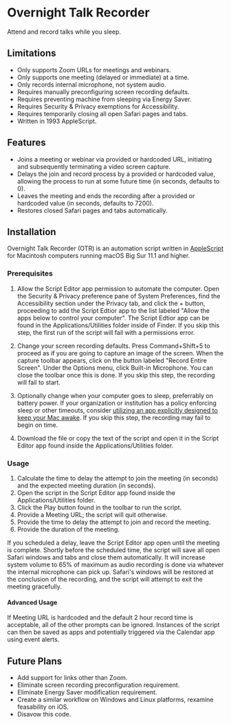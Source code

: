 # Overnight Talk Recorder

Attend and record talks while you sleep.

## Limitations

* Only supports Zoom URLs for meetings and webinars.
* Only supports one meeting (delayed or immediate) at a time. 
* Only records internal microphone, not system audio.
* Requires manually preconfiguring screen recording defaults.
* Requires preventing machine from sleeping via Energy Saver.
* Requires Security & Privacy exemptions for Accessibility.
* Requires temporarily closing all open Safari pages and tabs.
* Written in 1993 AppleScript.

## Features

* Joins a meeting or webinar via provided or hardcoded URL, initiating and subsequently terminating a video screen capture.
* Delays the join and record process by a provided or hardcoded value, allowing the process to run at some future time (in seconds, defaults to 0).
* Leaves the meeting and ends the recording after a provided or hardcoded value (in seconds, defaults to 7200).
* Restores closed Safari pages and tabs automatically.

## Installation

Overnight Talk Recorder (OTR) is an automation script written in [AppleScript](https://en.wikipedia.org/wiki/AppleScript) for Macintosh computers running macOS Big Sur 11.1 and higher.

### Prerequisites

1. Allow the Script Editor app permission to automate the computer.  Open the Security & Privacy preference pane of System Preferences, find the Accessibility section under the Privacy tab, and click the + button, proceeding to add the Script Edtior app to the list labeled "Allow the apps below to control your computer".  The Script Edtior app can be found in the Applications/Utilities folder inside of Finder.  If you skip this step, the first run of the script will fail with a permissions error.

2. Change your screen recording defaults.  Press Command+Shift+5 to proceed as if you are going to capture an image of the screen.  When the capture toolbar appears, click on the button labeled "Record Entire Screen".  Under the Options menu, click Built-in Microphone.  You can close the toolbar once this is done.  If you skip this step, the recording will fail to start.

3. Optionally change when your computer goes to sleep, preferrably on battery power.  If your organization or institution has a policy enforcing sleep or other timeouts, consider [utilizing an app explicitly designed to keep your Mac awake](https://apps.apple.com/us/app/amphetamine/id937984704?mt=12).  If you skip this step, the recording may fail to begin on time.

3. Download the file or copy the text of the script and open it in the Script Editor app found inside the Applications/Utilities folder.

### Usage

1. Calculate the time to delay the attempt to join the meeting (in seconds) and the expected meeting duration (in seconds).  
2. Open the script in the Script Editor app found inside the Applications/Utilities folder.
3. Click the Play button found in the toolbar to run the script.
2. Provide a Meeting URL; the script will quit otherwise.
3. Provide the time to delay the attempt to join and record the meeting.
4. Provide the duration of the meeting.

If you scheduled a delay, leave the Script Editor app open until the meeting is complete.  Shortly before the scheduled time, the script will save all open Safari windows and tabs and close them automatically.  It will increase system volume to 65% of maximum as audio recording is done via whatever the internal microphone can pick up.  Safari's windows will be restored at the conclusion of the recording, and the script will attempt to exit the meeting gracefully.

#### Advanced Usage

If Meeting URL is hardcoded and the default 2 hour record time is acceptable, all of the other prompts can be ignored.  Instances of the script can then be saved as apps and potentially triggered via the Calendar app using event alerts.

## Future Plans

* Add support for links other than Zoom.
* Eliminate screen recording preconfiguration requirement.
* Eliminate Energy Saver modification requirement.
* Create a similar workflow on Windows and Linux platforms, rexamine feasability on iOS.
* Disavow this code.
